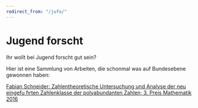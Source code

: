 ```yaml
---
redirect_from: "/jufo/"
---
```


# Jugend forscht

Ihr wollt bei Jugend forscht gut sein?

Hier ist eine Sammlung von Arbeiten, die schonmal was auf Bundesebene gewonnen haben:

[Fabian Schneider: Zahlentheoretische Untersuchung und Analyse der neu eingefu ̈hrten Zahlenklasse der polyabundanten Zahlen; 3. Preis Mathematik 2016](http://docs.fschneider.info/F_Schneider_5te_Prüfung.pdf)
